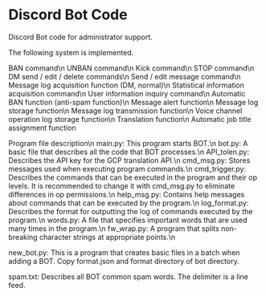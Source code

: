 # Discord Bot Code

Discord Bot code for administrator support.

The following system is implemented.

  BAN command\n
  UNBAN command\n
  Kick command\n
  STOP command\n
  DM send / edit / delete commands\n
  Send / edit message command\n
  Message log acquisition function (DM, normal)\n
  Statistical information acquisition command\n
  User information inquiry command\n
  Automatic BAN function (anti-spam function)\n
  Message alert function\n
  Message log storage function\n
  Message log transmission function\n
  Voice channel operation log storage function\n
  Translation function\n
  Automatic job title assignment function
  
Program file description\n
  main.py: This program starts BOT.\n
  bot.py: A basic file that describes all the code that BOT processes.\n
  API_tolen.py: Describes the API key for the GCP translation API.\n
  cmd_msg.py: Stores messages used when executing program commands.\n
  cmd_trigger.py: Describes the commands that can be executed in the program and their op levels. It is recommended to change it with cmd_msg.py to eliminate differences in op permissions.\n
  help_msg.py: Contains help messages about commands that can be executed by the program.\n
  log_format.py: Describes the format for outputting the log of commands executed by the program.\n
  words.py: A file that specifies important words that are used many times in the program.\n
  fw_wrap.py: A program that splits non-breaking character strings at appropriate points.\n
  
  new_bot.py: This is a program that creates basic files in a batch when adding a BOT. Copy format.json and format directory of bot directory.
  
  spam.txt: Describes all BOT common spam words. The delimiter is a line feed.
